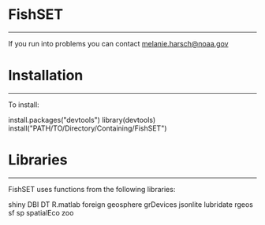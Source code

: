 FishSET
=========
---

If you run into problems you can contact melanie.harsch@noaa.gov

# Installation #
---

To install:

   install.packages("devtools")
	 library(devtools)
	 install("PATH/TO/Directory/Containing/FishSET")

# Libraries #
---
FishSET uses functions from the following libraries:

shiny
DBI
DT
R.matlab
foreign
geosphere
grDevices
jsonlite
lubridate
rgeos
sf
sp
spatialEco
zoo
